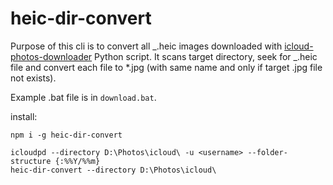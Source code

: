 # heic-dir-convert

Purpose of this cli is to convert all _.heic images downloaded with [icloud-photos-downloader](https://github.com/icloud-photos-downloader) Python script. It scans target directory, seek for _.heic file and convert each file to \*.jpg (with same name and only if target .jpg file not exists).

Example .bat file is in `download.bat`.

install:

```
npm i -g heic-dir-convert
```

```shell
icloudpd --directory D:\Photos\icloud\ -u <username> --folder-structure {:%%Y/%%m}
heic-dir-convert --directory D:\Photos\icloud\
```
